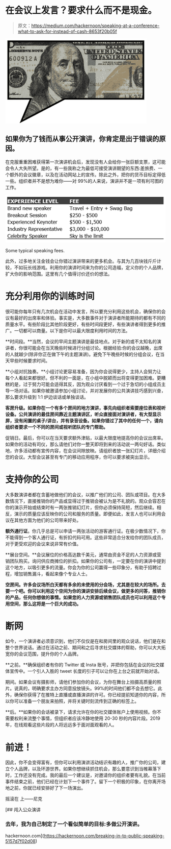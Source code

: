 # 在会议上发言？要求什么而不是现金。

> 原文：<https://medium.com/hackernoon/speaking-at-a-conference-what-to-ask-for-instead-of-cash-8653f20b05f>

![](img/2554560e2767b187e6d7e13214275d3f.png)

## 如果你为了钱而从事公开演讲，你肯定是出于错误的原因。

在克服重重困难获得第一次演讲机会后，发现没有人会给你一张巨额支票，这可能会令人大失所望。是的，有一些我称之为最低可接受演讲期望的东西:差旅费、一个额外的会议徽章，以及在活动网站上的宣传。除此之外，把你的货币目标定得低一些。组织者并不是想为难你——对 99%的人来说，演讲并不是一项有利可图的工作。

![](img/dcd64ca57dd0f71cc701c9c266d388c2.png)

Some typical speaking fees.

此外，过多地关注金钱会让你错过演讲带来的更多机会。与其为几百块钱斤斤计较，不如玩长线游戏。利用你的演讲时间来为你的公司造福，定义你的个人品牌，扩大你的影响范围。这里有几个值得讨价还价的想法。

# **充分利用你的训练时间**

很可能你每年只有几次机会在活动中发言，所以要充分利用这些机会，确保你的会议有最好的出席率和体验。事实是，大多数事件对于演讲者所能期待的都有不同的质量水平。有些阶段比其他阶段更好，有些时间段更好，有些演讲者得到更多的推广。一切都可以商量。以下是你可以最大限度利用时间的方法。

**时间段。**当然，会议的早间主题演讲是最佳地点。对于新的或不太知名的演讲者，你很可能会在当天晚些时候进行分组讨论。根据经验:你的会议越晚，出席的人就越少(除非你正在做下午的主题演讲)。避免下午晚些时候的分组会议，在当天早些时候要求时间。

**小组对抗独奏。**小组讨论更容易准备，因为你会说得更少，主持人会努力让每个人看起来都很好。但不利的一面是，在小组中脱颖而出将变得更加困难。更糟糕的是，过于努力可能会适得其反，因为观众讨厌看到一个过于急切的小组成员主导一场对话。如果你被邀请参加小组讨论，并对发展你的公共演讲技巧感到兴奋，那么要求升级到 1:1 炉边谈话或单独谈话。

**客房升级。如果你在一个有多个房间的地方演讲，事先向组织者索要座位表和视听设备。公共演讲的最佳房间靠近主题演讲区，听众直接面对演讲者，有大型显示屏，没有闲置的桌子/讲台，并有录音设备。如果你错过了其中的任何一个，请向组织者要求一个不同的房间或视听团队的专门帮助。**

促销日。最后，你可以在当天要求额外津贴，以最大限度地提高你的会议出席率。如果你的活动有司仪，那么请他们对你一整天即将到来的活动说一两句好话。类似地，许多活动都有宣传内容，在会议间隙放映。请组织者放一张幻灯片，详细介绍您的会议。大型会议甚至有专门的移动应用程序，你可以要求被突出显示。

# **支持你的公司**

大多数演讲者都在含蓄地做他们的会议，以推广他们的公司、团队或项目。在大多数情况下，直接推销你的产品或显得过于推销会被认为是不礼貌的。观众会容忍在你的演示开始或结束时有一两张推销幻灯片，但你必须保持简短，然后继续。相反，演示的质量应该反映你的公司和服务的质量。即便如此，发言人也可以利用会议在其他方面为他们的公司带来好处。

**额外通行证**。你几乎总是可以申请一两张活动的游客通行证。在极少数情况下，你不能得到一个客人通行证，有折扣代码可用。这些非常适合分发给你的团队成员，对于更受欢迎的会议来说非常有价值。

**展台空间。**会议展位的价格高达数千美元，通常由资金不足的人力资源或营销团队购买。询问供应商摊位的折扣。如果你的公司有，一定要在你的演讲中提到这个地方，以吸引更多的流量。你会为你的公司赢得一些印象分，有助于招聘过程，增加销售漏斗，看起来像个专业人士。

**空房间。许多会议场所白天都有多余的未使用的分会场，尤其是在较大的场所。去要一个吧。你可以利用这个空间为你的演讲安排后续会议，做更多的问答，推销你的产品，任何你想做的事情。如果您的人力资源或销售团队成员也可以利用这个专用空间，那么这将是一个巨大的成功。**

# **断网**

如今，一个演讲者必须意识到，他们不仅仅是在和房间里的观众说话，他们是在和整个世界说话。通过在活动之前、期间和之后寻求社交媒体的帮助，你可以大大拓宽你的会议范围，提升你的个人品牌。

**之前。**确保组织者有你的 Twitter 或 Insta 账号，并把你包括在会议的社交媒体宣传中。一个引人入胜的 tweet 长度的引子可以让你在上台之前就开始对话。

期间。如果会议有摄影师，请他们参加你的会议，为你在舞台上拍摄高质量的照片。说真的，明确要求主办方同意投放镜头。99%的时间他们都不会去想它。此外，确保你获得了在推特上直播或直播演讲的许可。你已经提前知道你的内容，所以你可以准备一个朋友来拍照，并将关键时刻流传到正确的标签上。

**后。**如果你的会话被录下，请求允许在你的社交媒体账户上使用视频。你不需要权利来流整个事情，但组织者应该冷静地使用 20-30 秒的内容片段。2019 年，在线观看这些片段的人将远远多于面对面观看的人。

# **前进！**

因此，你不会变得富有，但你可以利用演讲活动结识有趣的人，推广你的公司，建立个人品牌，以及环游世界。如果你想继续抓住机会，那么要意识到当帷幕落下时，工作还没有完成。我的最后一个建议是，对邀请你的组织者要有礼貌。在当前事件结束之前，他们已经在计划下一个事件了。留下一个积极的印象，在你离开场地之前，你就已经安排好了下一场演出。

摇滚在
上——尼克

[](https://hackernoon.com/breaking-in-to-public-speaking-5157d7f02d08) [## 闯入公众演讲

### 去年，我为自己制定了一个看似简单的目标:多做公开演讲。

hackernoon.com](https://hackernoon.com/breaking-in-to-public-speaking-5157d7f02d08)